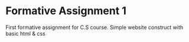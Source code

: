# Formative Assignment 1
First formative assignment for C.S course. Simple website construct with basic html & css

